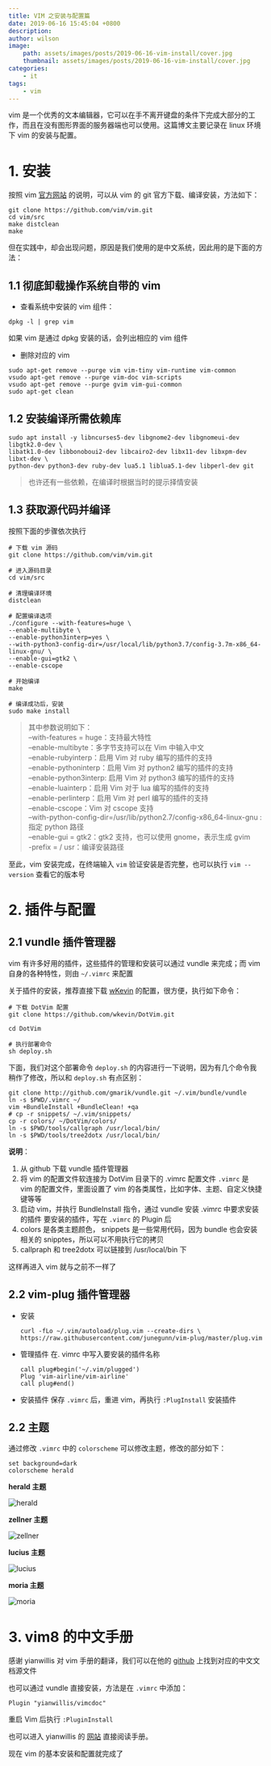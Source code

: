 ```yaml
---
title: VIM 之安装与配置篇
date: 2019-06-16 15:45:04 +0800
description:
author: wilson
image:
    path: assets/images/posts/2019-06-16-vim-install/cover.jpg
    thumbnail: assets/images/posts/2019-06-16-vim-install/cover.jpg
categories:
    - it
tags:
    - vim
---
```


vim 是一个优秀的文本编辑器，它可以在手不离开键盘的条件下完成大部分的工作，而且在没有图形界面的服务器端也可以使用。这篇博文主要记录在 linux 环境下 vim 的安装与配置。

# 1. 安装

按照 vim [官方网站](https://www.vim.org/download.php) 的说明，可以从 vim 的 git 官方下载、编译安装，方法如下：


```shell
git clone https://github.com/vim/vim.git
cd vim/src
make distclean
make
```

但在实践中，却会出现问题，原因是我们使用的是中文系统，因此用的是下面的方法：

## 1.1 彻底卸载操作系统自带的 vim

- 查看系统中安装的 vim 组件：
```shell
dpkg -l | grep vim
```
如果 vim 是通过 dpkg 安装的话，会列出相应的 vim 组件

- 删除对应的 vim
```shell
sudo apt-get remove --purge vim vim-tiny vim-runtime vim-common
vsudo apt-get remove --purge vim-doc vim-scripts
vsudo apt-get remove --purge gvim vim-gui-common
sudo apt-get clean
```

## 1.2 安装编译所需依赖库

```shell
sudo apt install -y libncurses5-dev libgnome2-dev libgnomeui-dev libgtk2.0-dev \
libatk1.0-dev libbonoboui2-dev libcairo2-dev libx11-dev libxpm-dev libxt-dev \
python-dev python3-dev ruby-dev lua5.1 liblua5.1-dev libperl-dev git
```
> 也许还有一些依赖，在编译时根据当时的提示择情安装

## 1.3 获取源代码并编译
按照下面的步骤依次执行

```shell
# 下载 vim 源码
git clone https://github.com/vim/vim.git

# 进入源码目录
cd vim/src

# 清理编译环境
distclean

# 配置编译选项
./configure --with-features=huge \
--enable-multibyte \
--enable-python3interp=yes \
--with-python3-config-dir=/usr/local/lib/python3.7/config-3.7m-x86_64-linux-gnu/ \
--enable-gui=gtk2 \
--enable-cscope

# 开始编译
make

# 编译成功后，安装
sudo make install
```

> 其中参数说明如下：  
> –with-features = huge：支持最大特性  
> –enable-multibyte：多字节支持可以在 Vim 中输入中文  
> –enable-rubyinterp：启用 Vim 对 ruby 编写的插件的支持  
> –enable-pythoninterp：启用 Vim 对 python2 编写的插件的支持  
> –enable-python3interp: 启用 Vim 对 python3 编写的插件的支持  
> –enable-luainterp：启用 Vim 对于 lua 编写的插件的支持  
> –enable-perlinterp：启用 Vim 对 perl 编写的插件的支持  
> –enable-cscope：Vim 对 cscope 支持  
> –with-python-config-dir=/usr/lib/python2.7/config-x86_64-linux-gnu : 指定 python 路径  
> –enable-gui = gtk2：gtk2 支持，也可以使用 gnome，表示生成 gvim  
> -prefix = / usr：编译安装路径  

至此，vim 安装完成，在终端输入 `vim` 验证安装是否完整，也可以执行 `vim --version` 查看它的版本号


# 2. 插件与配置

## 2.1 vundle 插件管理器
vim 有许多好用的插件，这些插件的管理和安装可以通过 vundle 来完成；而 vim 自身的各种特性，则由 `~/.vimrc` 来配置

关于插件的安装，推荐直接下载 [wKevin](https://github.com/wkevin/DotVim) 的配置，很方便，执行如下命令：

```shell
# 下载 DotVim 配置
git clone https://github.com/wkevin/DotVim.git

cd DotVim

# 执行部署命令
sh deploy.sh
```

下面，我们对这个部署命令 `deploy.sh` 的内容进行一下说明，因为有几个命令我稍作了修改，所以和 `deploy.sh` 有点区别：
```shell
git clone http://github.com/gmarik/vundle.git ~/.vim/bundle/vundle
ln -s $PWD/.vimrc ~/
vim +BundleInstall +BundleClean! +qa
# cp -r snippets/ ~/.vim/snippets/
cp -r colors/ ~/DotVim/colors/
ln -s $PWD/tools/callgraph /usr/local/bin/
ln -s $PWD/tools/tree2dotx /usr/local/bin/
```

**说明**：

1. 从 github 下载 vundle 插件管理器
2. 将 vim 的配置文件软连接为 DotVim 目录下的 .vimrc 配置文件
    `.vimrc` 是 vim 的配置文件，里面设置了 vim 的各类属性，比如字体、主题、自定义快捷键等等
3. 启动 vim，并执行 BundleInstall 指令，通过 vundle 安装 .vimrc 中要求安装的插件
    要安装的插件，写在 `.vimrc` 的 Plugin 后
4. colors 是各类主题颜色， snippets 是一些常用代码，因为 bundle 也会安装相关的 snipptes，所以可以不用执行它的拷贝
5. callpraph 和 tree2dotx 可以链接到 /usr/local/bin 下

这样再进入 vim 就与之前不一样了

## 2.2 vim-plug 插件管理器

- 安装
    ```shell
    curl -fLo ~/.vim/autoload/plug.vim --create-dirs \
    https://raw.githubusercontent.com/junegunn/vim-plug/master/plug.vim
    ```
- 管理插件
    在. vimrc 中写入要安装的插件名称
    ```shell
    call plug#begin('~/.vim/plugged')
    Plug 'vim-airline/vim-airline'
    call plug#end()
    ```
- 安装插件
    保存 `.vimrc` 后，重进 vim，再执行 `:PlugInstall` 安装插件



## 2.2 主题
通过修改 `.vimrc` 中的 `colorscheme` 可以修改主题，修改的部分如下：

```shell
set background=dark
colorscheme herald
```

**herald 主题**

![herald](/assets/images/posts/2019-06-16-vim-install/herald.png)


**zellner 主题**

![zellner](/assets/images/posts/2019-06-16-vim-install/zellner.png)

**lucius 主题**

![lucius](/assets/images/posts/2019-06-16-vim-install/lucius.png)


**moria 主题**

![moria](/assets/images/posts/2019-06-16-vim-install/moria.png)

# 3. vim8 的中文手册
感谢 yianwillis 对 vim 手册的翻译，我们可以在他的 [github](https://github.com/yianwillis/vimcdoc) 上找到对应的中文文档源文件

也可以通过 vundle 直接安装，方法是在 `.vimrc` 中添加：
```shell
Plugin "yianwillis/vimcdoc"
```

重启 Vim 后执行 `:PluginInstall`

也可以进入 yianwillis 的 [网站](http://yianwillis.github.io/vimcdoc/doc/help.html) 直接阅读手册。

现在 vim 的基本安装和配置就完成了